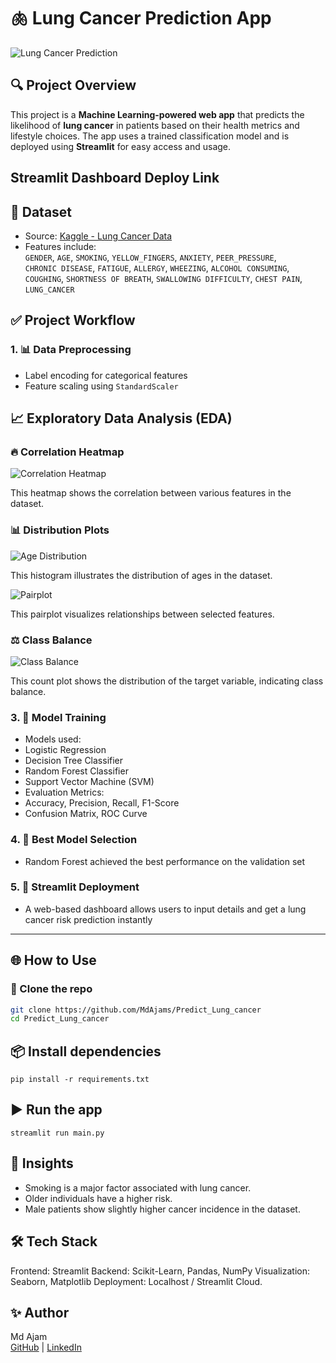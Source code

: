# 🫁 Lung Cancer Prediction App

![Lung Cancer Prediction](images/Lungs.jpg)

## 🔍 Project Overview

This project is a **Machine Learning-powered web app** that predicts the likelihood of **lung cancer** in patients based on their health metrics and lifestyle choices. The app uses a trained classification model and is deployed using **Streamlit** for easy access and usage.
## Streamlit Dashboard Deploy Link 

## 📂 Dataset

- Source: [Kaggle - Lung Cancer Data](https://www.kaggle.com/datasets/iamtanmayshukla/lung-cancer-data)
- Features include:  
  `GENDER`, `AGE`, `SMOKING`, `YELLOW_FINGERS`, `ANXIETY`, `PEER_PRESSURE`,  
  `CHRONIC DISEASE`, `FATIGUE`, `ALLERGY`, `WHEEZING`, `ALCOHOL CONSUMING`,  
  `COUGHING`, `SHORTNESS OF BREATH`, `SWALLOWING DIFFICULTY`, `CHEST PAIN`, `LUNG_CANCER`

## ✅ Project Workflow

### 1. 📊 Data Preprocessing
- Label encoding for categorical features
- Feature scaling using `StandardScaler`

## 📈 Exploratory Data Analysis (EDA)

### 🔥 Correlation Heatmap

![Correlation Heatmap](images/correlation_heatmap.png)

This heatmap shows the correlation between various features in the dataset.

### 📊 Distribution Plots

![Age Distribution](images/age_distribution_lung_cancer.png)

This histogram illustrates the distribution of ages in the dataset.

![Pairplot](images/pairplot_lung_cancer.png)

This pairplot visualizes relationships between selected features.

### ⚖️ Class Balance

![Class Balance](images/gender_vs_lung_cancer.png)

This count plot shows the distribution of the target variable, indicating class balance.


### 3. 🤖 Model Training
- Models used:
- Logistic Regression
- Decision Tree Classifier
- Random Forest Classifier
- Support Vector Machine (SVM)
- Evaluation Metrics:
- Accuracy, Precision, Recall, F1-Score
- Confusion Matrix, ROC Curve

### 4. 🧠 Best Model Selection
- Random Forest achieved the best performance on the validation set

### 5. 🚀 Streamlit Deployment
- A web-based dashboard allows users to input details and get a lung cancer risk prediction instantly

---

## 🌐 How to Use

### 🔧 Clone the repo
```bash
git clone https://github.com/MdAjams/Predict_Lung_cancer
cd Predict_Lung_cancer

```

## 📦 Install dependencies
```pip install -r requirements.txt```

## ▶️ Run the app
```streamlit run main.py```

## 🧠 Insights
- Smoking is a major factor associated with lung cancer.
- Older individuals have a higher risk.
- Male patients show slightly higher cancer incidence in the dataset.


## 🛠️ Tech Stack
Frontend: Streamlit
Backend: Scikit-Learn, Pandas, NumPy
Visualization: Seaborn, Matplotlib
Deployment: Localhost / Streamlit Cloud.

## ✨ **Author**  
Md Ajam  
[GitHub](https://github.com/MdAjams) | [LinkedIn](https://www.linkedin.com/in/mdajam/)




